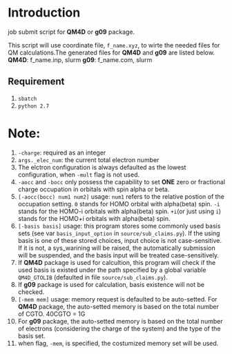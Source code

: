 # Introduction
job submit script for **QM4D** or **g09** package.

This script will use coordinate file, `f_name.xyz`, to wirte the needed files for QM calculations.The generated files for **QM4D** and **g09** are listed below.
**QM4D**: f_name.inp, slurm
**g09**: f_name.com, slurm

## Requirement
1. `sbatch`
1. `python 2.7`

# Note:
1. `-charge`: required as an integer
1. `args._elec_num`: the current total electron number
1. The elctron configuration is always defaulted as the lowest configuration, when `-mult` flag is not used.
1. `-aocc` and `-bocc` only possess the capability to set **ONE** zero or fractional charge occupation in orbitals with spin alpha or beta.
1. `[-aocc(bocc) num1 num2]` usage: `num1` refers to the relative postion of the occupation setting.  `0` stands for HOMO orbital with alpha(beta) spin.  `-i` stands for the HOMO-i orbitals with alpha(beta) spin.  `+i`(or just using `i`) stands for the HOMO+i orbitals with alpha(beta) spin.
1. `[-basis basis]` usage: this program stores some commonly used basis sets (see var `basis_input_option` in `source/sub_claims.py`).  If the using basis is one of these stored choices, input choice is not case-sensitive. If it is not, a sys_warining will be raised, the automatically submission will be suspended, and the basis input will be treated case-sensitively.
1. If **QM4D** package is used for calcultion, this program will check if the used basis is existed under the path specified by a global variable `QM4D_GTOLIB` (defaulted in file `source/sub_claims.py`).
1. If **g09** package is used for calculation, basis existence will not be checked.
1. `[-mem mem]` usage: memory request is defaulted to be auto-setted.  For **QM4D** package, the auto-setted memory is based on the total number of CGTO.  40CGTO = 1G
1. For **g09** package, the auto-setted memory is based on the total number of electrons (considering the charge of the system) and the type of the basis set.
1. when flag, `-mem`, is specified, the costumized memory set will be used.
